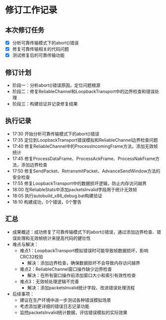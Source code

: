 # 修订工作记录

## 本次修订任务

- [x] 分析可靠传输模式下的abort()错误
- [x] 修复可靠传输相关的代码问题
- [x] 测试修复后的可靠传输功能

## 修订计划

- 阶段一：分析abort()错误原因，定位问题根源
- 阶段二：修复ReliableChannel和LoopbackTransport中的边界检查和错误处理
- 阶段三：构建验证并记录修复结果

## 执行记录

- 17:30 开始分析可靠传输模式下的abort()错误
- 17:35 定位到LoopbackTransport错误模拟和ReliableChannel边界检查问题
- 17:40 修复ReliableChannel中的ProcessIncomingFrame方法，添加无效帧统计
- 17:45 修复ProcessDataFrame、ProcessAckFrame、ProcessNakFrame方法，添加边界检查
- 17:50 修复SendPacket、RetransmitPacket、AdvanceSendWindow方法的安全检查
- 17:55 修复LoopbackTransport中的数据损坏逻辑，防止内存访问越界
- 18:00 在ReliableStats中添加packetsInvalid字段用于统计无效帧
- 18:05 执行autobuild_x86_debug.bat构建验证
- 18:10 构建成功，0个错误，0个警告

## 汇总

- 成果概述：成功修复了可靠传输模式下的abort()错误，通过添加边界检查、错误处理和无效帧统计来提高代码的健壮性
- 难点与解决：
  - 难点1：LoopbackTransport模拟错误时可能导致帧数据损坏，影响CRC32校验
    - 解决：添加边界检查，确保数据损坏不会导致内存访问越界
  - 难点2：ReliableChannel窗口操作缺少边界检查
    - 解决：在所有窗口操作前添加窗口大小和索引有效性检查
  - 难点3：无效帧处理逻辑不完善
    - 解决：添加packetsInvalid统计字段，改进错误处理流程
- 后续事项：
  - 建议在生产环境中进一步测试各种错误模拟场景
  - 考虑添加更详细的错误日志记录功能
  - 监控packetsInvalid统计数据，评估错误模拟的实际效果
